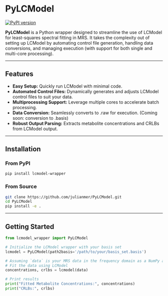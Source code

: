 # PyLCModel

[![PyPI version](https://badge.fury.io/py/lcmodel-wrapper.svg)](https://badge.fury.io/py/lcmodel-wrapper)

**PyLCModel** is a Python wrapper designed to streamline the use of LCModel for least-squares spectral fitting in MRS. It takes the complexity out of setting up LCModel by automating control file generation, handling data conversions, and managing execution (with support for both single and multi-core processing).

---

## Features

- **Easy Setup:** Quickly run LCModel with minimal code.
- **Automated Control Files:** Dynamically generates and adjusts LCModel control files to suit your data.
- **Multiprocessing Support:** Leverage multiple cores to accelerate batch processing.
- **Data Conversion:** Seamlessly converts to .raw for execution. (Coming soon: conversion to .basis)
- **Robust Output Parsing:** Extracts metabolite concentrations and CRLBs from LCModel output.

---

## Installation

### From PyPI
```bash
pip install lcmodel-wrapper
```

### From Source
```bash
git clone https://github.com/julianmer/PyLCModel.git
cd PyLCModel
pip install -e .
```

---

## Getting Started

```python
from lcmodel_wrapper import PyLCModel

# Initialize the LCModel wrapper with your basis set
lcmodel = PyLCModel(path2basis='/path/to/your/basis_set.basis')

# Assuming `data` is your MRS data in the frequency domain as a NumPy array
# Fit the data using LCModel
concentrations, crlbs = lcmodel(data)

# Print results
print("Fitted Metabolite Concentrations:", concentrations)
print("CRLBs:", crlbs)
```